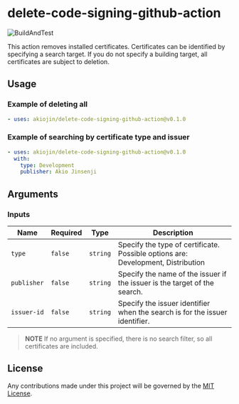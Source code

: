 # delete-code-signing-github-action

![BuildAndTest](https://github.com/akiojin/delete-code-signing-github-action/actions/workflows/BuildAndTest.yml/badge.svg)

This action removes installed certificates.
Certificates can be identified by specifying a search target.
If you do not specify a building target, all certificates are subject to deletion.

## Usage

### Example of deleting all

```yml
- uses: akiojin/delete-code-signing-github-action@v0.1.0
```

### Example of searching by certificate type and issuer

```yml
- uses: akiojin/delete-code-signing-github-action@v0.1.0
  with:
    type: Development
    publisher: Akio Jinsenji
```

## Arguments

### Inputs

| Name        | Required | Type     | Description                                                                      |
| ----------- | -------- | -------- | -------------------------------------------------------------------------------- |
| `type`      | `false`  | `string` | Specify the type of certificate. Possible options are: Development, Distribution |
| `publisher` | `false`  | `string` | Specify the name of the issuer if the issuer is the target of the search.        |
| `issuer-id` | `false`  | `string` | Specify the issuer identifier when the search is for the issuer identifier.      |

> __**NOTE**__
> If no argument is specified, there is no search filter, so all certificates are included.

## License

Any contributions made under this project will be governed by the [MIT License](https://github.com/akiojin/delete-code-signing-github-action/blob/main/LICENSE).
